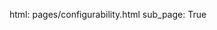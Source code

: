 html: pages/configurability.html
sub_page: True

<!--
## Markdown

You could make a page with markdown but then you will need to add a {{ content }} to your pages/whatever.html.
-->
